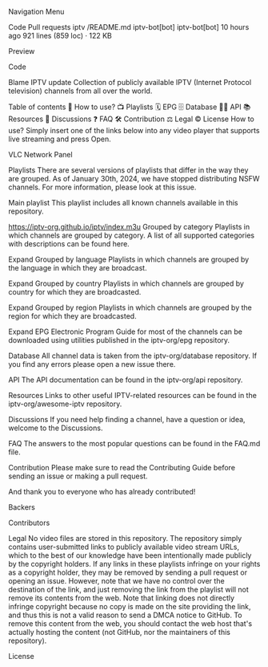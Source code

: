 
Navigation Menu

Code
Pull requests
iptv
/README.md
iptv-bot[bot]
iptv-bot[bot]
10 hours ago
921 lines (859 loc) · 122 KB

Preview

Code

Blame
IPTV update
Collection of publicly available IPTV (Internet Protocol television) channels from all over the world.

Table of contents
🚀 How to use?
📺 Playlists
🗓 EPG
🗄 Database
👨‍💻 API
📚 Resources
💬 Discussions
❓ FAQ
🛠 Contribution
⚖ Legal
© License
How to use?
Simply insert one of the links below into any video player that supports live streaming and press Open.

VLC Network Panel

Playlists
There are several versions of playlists that differ in the way they are grouped. As of January 30th, 2024, we have stopped distributing NSFW channels. For more information, please look at this issue.

Main playlist
This playlist includes all known channels available in this repository.

https://iptv-org.github.io/iptv/index.m3u
Grouped by category
Playlists in which channels are grouped by category. A list of all supported categories with descriptions can be found here.

Expand
Grouped by language
Playlists in which channels are grouped by the language in which they are broadcast.

Expand
Grouped by country
Playlists in which channels are grouped by country for which they are broadcasted.

Expand
Grouped by region
Playlists in which channels are grouped by the region for which they are broadcasted.

Expand
EPG
Electronic Program Guide for most of the channels can be downloaded using utilities published in the iptv-org/epg repository.

Database
All channel data is taken from the iptv-org/database repository. If you find any errors please open a new issue there.

API
The API documentation can be found in the iptv-org/api repository.

Resources
Links to other useful IPTV-related resources can be found in the iptv-org/awesome-iptv repository.

Discussions
If you need help finding a channel, have a question or idea, welcome to the Discussions.

FAQ
The answers to the most popular questions can be found in the FAQ.md file.

Contribution
Please make sure to read the Contributing Guide before sending an issue or making a pull request.

And thank you to everyone who has already contributed!

Backers


Contributors


Legal
No video files are stored in this repository. The repository simply contains user-submitted links to publicly available video stream URLs, which to the best of our knowledge have been intentionally made publicly by the copyright holders. If any links in these playlists infringe on your rights as a copyright holder, they may be removed by sending a pull request or opening an issue. However, note that we have no control over the destination of the link, and just removing the link from the playlist will not remove its contents from the web. Note that linking does not directly infringe copyright because no copy is made on the site providing the link, and thus this is not a valid reason to send a DMCA notice to GitHub. To remove this content from the web, you should contact the web host that's actually hosting the content (not GitHub, nor the maintainers of this repository).

License
